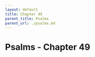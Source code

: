 ```yaml
---
layout: default
title: Chapter 49
parent_title: Psalms
parent_url: ./psalms.md
---
```


# Psalms - Chapter 49
